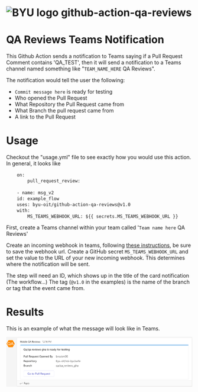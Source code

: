 # ![BYU logo](https://www.hscripts.com/freeimages/logos/university-logos/byu/byu-logo-clipart-128.gif) github-action-qa-reviews

# QA Reviews Teams Notification

This Github Action sends a notification to Teams saying if a Pull Request Comment contains 'QA_TEST', then it will send a notification to a Teams channel named something like "`TEAM_NAME_HERE` QA Reviews". 

The notification would tell the user the following:
- `Commit message here` is ready for testing
- Who opened the Pull Request
- What Repository the Pull Request came from
- What Branch the pull request came from
- A link to the Pull Request

# Usage

Checkout the "usage.yml" file to see exactly how you would use this action. In general, it looks like

```
    on:
        pull_request_review:
    
    - name: msg_v2
    id: example_flow
    uses: byu-oit/github-action-qa-reviews@v1.0
    with:
        MS_TEAMS_WEBHOOK_URL: ${{ secrets.MS_TEAMS_WEBHOOK_URL }}
```
First, create a Teams channel within your team called '`Team name here` QA Reviews' <br>

Create an incoming webhook in teams, following [these instructions](https://docs.microsoft.com/en-us/microsoftteams/platform/webhooks-and-connectors/how-to/add-incoming-webhook#create-incoming-webhook-1), be sure to save the webhook url. Create a GitHub secret `MS_TEAMS_WEBHOOK_URL` and set the value to the URL of your new incoming webhook. This determines where the notification will be sent. 

The step will need an ID, which shows up in the title of the card notification (The workflow...) The tag (`@v1.0` in the examples) is the name of the branch or tag that the event came from.

# Results
This is an example of what the message will look like in Teams.

![Results](./results.png)
